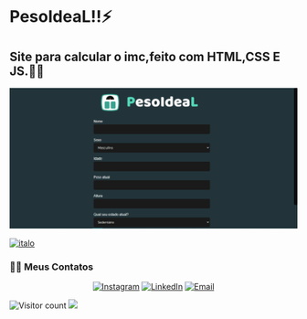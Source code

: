 # PesoIdeaL!!⚡️





## Site para calcular o imc,feito com HTML,CSS E JS.👨‍💻


![peso ideal](https://github.com/italo-rodrigues1/PesoIdeaL/blob/main/1.png)


[![italo](https://github-readme-stats.vercel.app/api/top-langs/?username=italo-rodrigues1&layout=compact)](https://github.com/anuraghazra/github-readme-stats)












<h3> 🤝🏻 Meus Contatos </h3>

<p align="center">
<a href="https://www.instagram.com/italorodrigues_1/"><img alt="Instagram" src="https://img.shields.io/badge/Instagram-italorodrigues_1-black?style=flat-square&logo=instagram"></a>
<a href="//www.linkedin.com/in/italo-adriano-97971619a/" target="_blank"><img alt="LinkedIn" src="https://img.shields.io/badge/LinkedIn-@italoadriano-blue?style=flat&logo=linkedin"></a>
<a href="italosport110@hotmail.com"><img alt="Email" src="https://img.shields.io/badge/Email-italosport110@hotmail.com-blue?style=flat&logo=gmail"></a>

</p>

![Visitor count](https://visitor-badge.laobi.icu/badge?page_id=italo-rodrigues1.italo-rodrigues1) <img src="https://media.giphy.com/media/dxn6fRlTIShoeBr69N/giphy.gif" width="30" >
